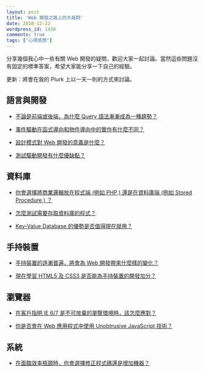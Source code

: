 ```yaml
---
layout: post
title: 'Web 開發之路上的大哉問'
date: 2010-12-22
wordpress_id: 1430
comments: true
tags: ["心得感想"]
---
```


分享幾個我心中一些有關 Web 開發的疑問，歡迎大家一起討論。當然這些問題沒有固定的標準答案，希望大家能分享一下自己的經驗。

更新：將會在我的 Plurk 上以一天一則的方式來討論。

<!--more-->

## 語言與開發

* [不論是前端或後端，為什麼 Query 語法漸漸成為一種趨勢？](http://www.plurk.com/p/9pzahs)

* [事件驅動在函式導向和物件導向中的實作有什麼不同？](http://www.plurk.com/p/9qh9vl)

* [設計模式對 Web 開發的意義是什麼？](http://www.plurk.com/p/9re6ir)

* [測試驅動開發有什麼優缺點？](http://www.plurk.com/p/9t6qxz)

## 資料庫

* [你會選擇將商業邏輯放在程式端 (例如 PHP ) 還是在資料庫端 (例如 Stored Procedure ) ？](http://www.plurk.com/p/9tvem8)

* [怎麼測試需要存取資料庫的程式？](http://www.plurk.com/p/9uj679)

* [Key-Value Database 的優勢是否值得現在就用？](http://www.plurk.com/p/9v9f7y)

## 手持裝置

* [手持裝置的逐漸普遍，將會為 Web 開發帶來什麼樣的變化？](http://www.plurk.com/p/9vxtl7)

* [現在學習 HTML5 及 CSS3 是否能為手持裝置的開發加分？](http://www.plurk.com/p/9ygr3p)

## 瀏覽器

* [在客戶指明 IE 6/7 是不可放棄的瀏覽環境時，該怎麼應對？](http://www.plurk.com/p/9z5dsq)

* [你是否會在 Web 應用程式中使用 Unobtrusive JavaScript 技術？](http://www.plurk.com/p/9ztz96)

## 系統

* [在面臨效率瓶頸時，你會選擇修正程式碼還是增加機器？](http://www.plurk.com/p/a0js9i)

